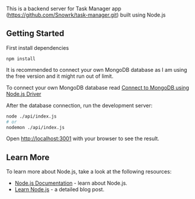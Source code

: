 This is a backend server for Task Manager app (https://github.com/Snowrk/task-manager.git) built using Node.js

## Getting Started

First install dependencies

```
npm install
```

It is recommended to connect your own MongoDB database as I am using the free version and it might run out of limit.

To connect your own MongoDB database read [Connect to MongoDB using Node.js Driver](https://www.mongodb.com/docs/drivers/node/current/)

After the database connection, run the development server:

```bash
node ./api/index.js
# or
nodemon ./api/index.js
```

Open [http://localhost:3001](http://localhost:3001) with your browser to see the result.

## Learn More

To learn more about Node.js, take a look at the following resources:

- [Node.js Documentation](https://nodejs.org/docs/latest/api/) - learn about Node.js.
- [Learn Node.js](https://nodejs.org/en/learn/getting-started/introduction-to-nodejs) - a detailed blog post.
